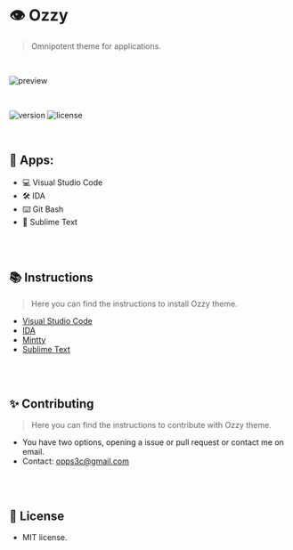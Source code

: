 # 👁 Ozzy
> Omnipotent theme for applications.

<br>

![preview](https://i.imgur.com/l4LKH7Z.jpg)

<br>

![version](https://img.shields.io/badge/VERSION-1.0.2-brightgreen.svg?style=for-the-badge)
![license](https://img.shields.io/badge/LICENSE-MIT-blue.svg?style=for-the-badge)

<br>

## 📱 Apps:
- 💻 Visual Studio Code
- 🛠️ IDA
- ⌨️ Git Bash
- 💊 Sublime Text

<br><br>

## 📚 Instructions
> Here you can find the instructions to install Ozzy theme. 

* [Visual Studio Code](https://github.com/oppsec/Ozzy/tree/master/vscode)
* [IDA](https://github.com/oppsec/Ozzy/tree/master/ida)
* [Mintty](https://github.com/oppsec/Ozzy/tree/master/mintty)
* [Sublime Text](https://github.com/oppsec/Ozzy/tree/master/sublime)

<br><br>

## ✨ Contributing
> Here you can find the instructions to contribute with Ozzy theme.

* You have two options, opening a issue or pull request or contact me on email.
* Contact: opps3c@gmail.com

<br><br>

## 📄 License
- MIT license.
